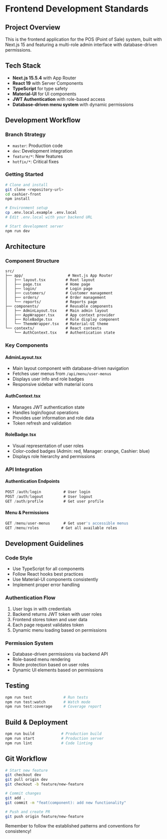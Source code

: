 # Frontend Development Standards

## Project Overview
This is the frontend application for the POS (Point of Sale) system, built with Next.js 15 and featuring a multi-role admin interface with database-driven permissions.

## Tech Stack
- **Next.js 15.5.4** with App Router
- **React 19** with Server Components
- **TypeScript** for type safety
- **Material-UI** for UI components
- **JWT Authentication** with role-based access
- **Database-driven menu system** with dynamic permissions

## Development Workflow

### Branch Strategy
- `master`: Production code
- `dev`: Development integration
- `feature/*`: New features
- `hotfix/*`: Critical fixes

### Getting Started
```bash
# Clone and install
git clone <repository-url>
cd cashier-front
npm install

# Environment setup
cp .env.local.example .env.local
# Edit .env.local with your backend URL

# Start development server
npm run dev
```

## Architecture

### Component Structure
```
src/
├── app/                    # Next.js App Router
│   ├── layout.tsx         # Root layout
│   ├── page.tsx           # Home page
│   ├── login/             # Login page
│   ├── customers/         # Customer management
│   ├── orders/            # Order management
│   └── reports/           # Reports page
├── components/            # Reusable components
│   ├── AdminLayout.tsx    # Main admin layout
│   ├── AppWrapper.tsx     # App context provider
│   ├── RoleBadge.tsx      # Role display component
│   └── ThemeWrapper.tsx   # Material-UI theme
└── contexts/              # React contexts
    └── AuthContext.tsx    # Authentication state
```

### Key Components

#### AdminLayout.tsx
- Main layout component with database-driven navigation
- Fetches user menus from `/api/menu/user-menus`
- Displays user info and role badges
- Responsive sidebar with material icons

#### AuthContext.tsx
- Manages JWT authentication state
- Handles login/logout operations
- Provides user information and role data
- Token refresh and validation

#### RoleBadge.tsx
- Visual representation of user roles
- Color-coded badges (Admin: red, Manager: orange, Cashier: blue)
- Displays role hierarchy and permissions

### API Integration

#### Authentication Endpoints
```typescript
POST /auth/login          # User login
POST /auth/logout         # User logout  
GET /auth/profile         # Get user profile
```

#### Menu & Permissions
```typescript
GET /menu/user-menus      # Get user's accessible menus
GET /menu/roles          # Get all available roles
```

## Development Guidelines

### Code Style
- Use TypeScript for all components
- Follow React hooks best practices
- Use Material-UI components consistently
- Implement proper error handling

### Authentication Flow
1. User logs in with credentials
2. Backend returns JWT token with user roles
3. Frontend stores token and user data
4. Each page request validates token
5. Dynamic menu loading based on permissions

### Permission System
- Database-driven permissions via backend API
- Role-based menu rendering
- Route protection based on user roles
- Dynamic UI elements based on permissions

## Testing
```bash
npm run test              # Run tests
npm run test:watch        # Watch mode
npm run test:coverage     # Coverage report
```

## Build & Deployment
```bash
npm run build            # Production build
npm run start            # Production server
npm run lint             # Code linting
```

## Git Workflow
```bash
# Start new feature
git checkout dev
git pull origin dev
git checkout -b feature/new-feature

# Commit changes
git add .
git commit -m "feat(component): add new functionality"

# Push and create PR
git push origin feature/new-feature
```

Remember to follow the established patterns and conventions for consistency!
